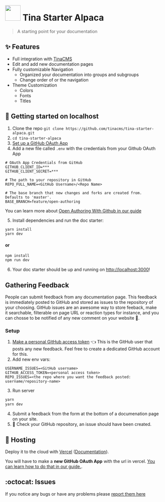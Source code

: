 # <img width="50" src="https://raw.githubusercontent.com/tinacms/tinacms.org/master/public/svg/tina-icon.svg" /> Tina Starter Alpaca
> A starting point for your documentation


## :sparkles: Features

- Full integration with [TinaCMS](https://tinacms.org)
- Edit and add new documentation pages
- Fully customizable Navigation
  - Organized your documentation into groups and subgroups
  - Change order of or the navigation 
- Theme Customization
  - Colors
  - Fonts
  - Titles
  


## :memo: Getting started on localhost
1. Clone the repo  `git clone https://github.com/tinacms/tina-starter-alpaca.git`
2. ```cd tina-starter-alpaca```
3. [Set up a GitHub OAuth App](https://tinacms.org/guides/nextjs/github-open-authoring/github-oauth-app)  
4. Add a new file called `.env` with the credentials from your Github OAuth App

```env
# OAuth App Credentials from GitHub
GITHUB_CLIENT_ID=***
GITHUB_CLIENT_SECRET=***

# The path to your repository in GitHub
REPO_FULL_NAME=<GitHub Username>/<Repo Name>

# The base branch that new changes and forks are created from. Defaults to 'master'.
BASE_BRANCH=feature/open-authoring
```
You can learn more about [Open Authoring With Github in our guide](https://tinacms.org/guides/nextjs/github-open-authoring/initial-setup)

5. Install dependencies and run the doc starter:
   
```bash
yarn install
yarn dev
```
#### or
```bash
npm install
npm run dev
```
6. Your doc starter should be up and running on [http://localhost:3000](http://localhost:3000)!


## Gathering Feedback

People can submit  feedback from any documentation page. This feedback is immediately posted to GitHub and stored as issues to the repository of your choosing.
GitHub issues are an awesome way to store feeback, make it searchable, filterable on page URL or reaction types for instance, and you can chosse to be notified of any new comment on your website 🔔.

### Setup

1. [Make a personal GitHub access token](https://docs.github.com/en/github/authenticating-to-github/creating-a-personal-access-token) 👈 This is the GitHub user that posts any new feedback. Feel free to create a dedicated GitHub account for this.
2. Add new env vars:
```env
USERNAME_ISSUES=<GitHub username>
GITHUB_ACCESS_TOKEN=<personal access token>
REPO_ISSUES=<the repo where you want the feedback posted: username/repository-name>
```
3. Run server
```bash
yarn
yarn dev
```
4. Submit a feedback from the form at the bottom of a documenation page on your site. 
5.  👀 Check your GitHub repository, an issue should have been created.


## :link: Hosting
Deploy it to the cloud with [Vercel](https://vercel.com/import?filter=next.js&utm_source=github&utm_medium=readme&utm_campaign=next-example) ([Documentation](https://nextjs.org/docs/deployment)).

You will have to make a **new GitHub OAuth App** with the url in vercel. [You can learn how to do that in our guide.](https://tinacms.org/guides/nextjs/github-open-authoring/hosting-vercel).

## :octocat: Issues

If you notice any bugs or have any problems please [report them here](https://github.com/tinacms/tina-starter-alpaca/issues/new)
